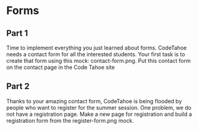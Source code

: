 # Forms

## Part 1
Time to implement everything you just learned about forms.  CodeTahoe needs a contact form for all the interested students.  Your first task is to create that form using this mock: contact-form.png.  Put this contact form on the contact page in the Code Tahoe site

## Part 2
Thanks to your amazing contact form, CodeTahoe is being flooded by people who want to register for the summer session.  One problem, we do not have a registration page.  Make a new page for registration and build a registration form from the register-form.png mock.
